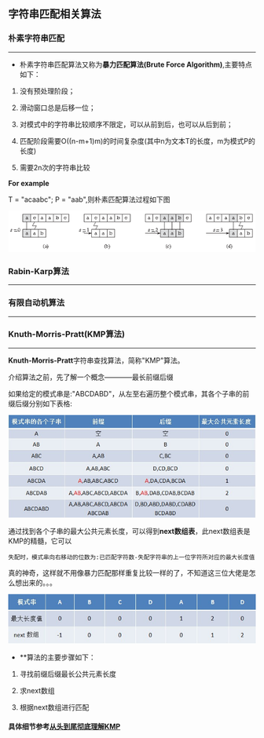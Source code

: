 ## 字符串匹配相关算法

### 朴素字符串匹配
-----

* 朴素字符串匹配算法又称为**暴力匹配算法(Brute Force Algorithm)**,主要特点如下：

1. 没有预处理阶段；

2. 滑动窗口总是后移一位；

3. 对模式中的字符串比较顺序不限定，可以从前到后，也可以从后到前；

4. 匹配阶段需要O((n-m+1)m)的时间复杂度(其中n为文本T的长度，m为模式P的长度)

5. 需要2n次的字符串比较







**For example**

T = "acaabc"; P = "aab",则朴素匹配算法过程如下图

![](https://github.com/Hanseltu/learn-algorithms/blob/master/string/native_match.png)


### Rabin-Karp算法
-----


### 有限自动机算法
-----




###  Knuth-Morris-Pratt(KMP算法)
-----



**Knuth-Morris-Pratt**字符串查找算法，简称"KMP"算法。

介绍算法之前，先了解一个概念————最长前缀后缀

如果给定的模式串是:"ABCDABD"，从左至右遍历整个模式串，其各个子串的前缀后缀分别如下表格:



![](https://github.com/Hanseltu/learn-algorithms/blob/master/string/prefix.jpg)



通过找到各个子串的最大公共元素长度，可以得到**next数组表**，此next数组表是KMP的精髓，它可以

`失配时，模式串向右移动的位数为:已匹配字符数-失配字符串的上一位字符所对应的最大长度值`

真的神奇，这样就不用像暴力匹配那样重复比较一样的了，不知道这三位大佬是怎么想出来的。。。



![](https://github.com/Hanseltu/learn-algorithms/blob/master/string/next.jpg)




* **算法的主要步骤如下：

1. 寻找前缀后缀最长公共元素长度

2. 求next数组

3. 根据next数组进行匹配




#### 具体细节参考[从头到尾彻底理解KMP](https://blog.csdn.net/v_july_v/article/details/7041827)


